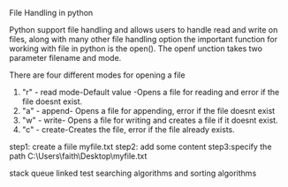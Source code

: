 File Handling in python

Python support file handling and allows users to  handle read and write on files, along with many other file handling option
the important function for working with file in python is the open().
The openf unction takes two parameter filename and mode.

There are four different modes for opening a file
1. "r" - read mode-Default value -Opens a file for reading and error if the file doesnt exist.
2. "a" - append- Opens a file for appending, error if the file doesnt exist
3. "w" - write- Opens a file  for writing and creates a file if it doesnt exist.
4. "c" - create-Creates the file, error if the file already exists.

step1: create a fiile myfile.txt
step2: add some content
step3:specify the path
    C:\\Users\\faith\\Desktop\\myfile.txt

stack
queue
linked test
searching algorithms and sorting algorithms